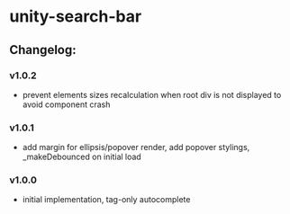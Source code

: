 # unity-search-bar

## Changelog:

### v1.0.2
- prevent elements sizes recalculation when root div is not displayed to avoid component crash

### v1.0.1
- add margin for ellipsis/popover render, add popover stylings, _makeDebounced on initial load

### v1.0.0
- initial implementation, tag-only autocomplete
